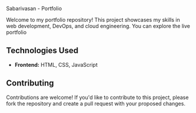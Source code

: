 Sabarivasan - Portfolio

Welcome to my portfolio repository! This project showcases my skills in web development, DevOps, and cloud engineering. You can explore the live portfolio 

## Technologies Used

- **Frontend:** HTML, CSS, JavaScript
  
## Contributing
Contributions are welcome! If you'd like to contribute to this project, please fork the repository and create a pull request with your proposed changes.
